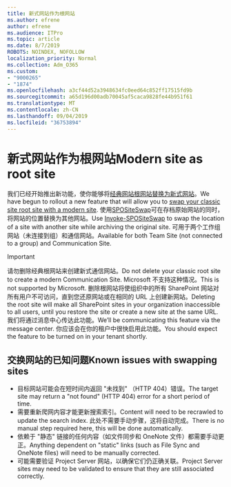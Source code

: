 ```yaml
---
title: 新式网站作为根网站
ms.author: efrene
author: efrene
ms.audience: ITPro
ms.topic: article
ms.date: 8/7/2019
ROBOTS: NOINDEX, NOFOLLOW
localization_priority: Normal
ms.collection: Adm_O365
ms.custom:
- "9000265"
- "1874"
ms.openlocfilehash: a3cf44d52a3948634fc0eed64c852ff17515fd9b
ms.sourcegitcommit: a65d196d00adb70045af5caca9828fe44b951f61
ms.translationtype: MT
ms.contentlocale: zh-CN
ms.lasthandoff: 09/04/2019
ms.locfileid: "36753894"
---
```

# <a name="modern-site-as-root-site"></a><span data-ttu-id="a6993-102">新式网站作为根网站</span><span class="sxs-lookup"><span data-stu-id="a6993-102">Modern site as root site</span></span>

<span data-ttu-id="a6993-103">我们已经开始推出新功能，使你能够将[经典网站根网站替换为新式网站](https://docs.microsoft.com/sharepoint/modern-root-site)。</span><span class="sxs-lookup"><span data-stu-id="a6993-103">We have begun to rollout a new feature that will allow you to [swap your classic site root site with a modern site](https://docs.microsoft.com/sharepoint/modern-root-site).</span></span> <span data-ttu-id="a6993-104">使用[SPOSiteSwap](https://docs.microsoft.com/powershell/module/sharepoint-online/invoke-spositeswap?view=sharepoint-ps)可在存档原始网站的同时，将网站的位置替换为其他网站。</span><span class="sxs-lookup"><span data-stu-id="a6993-104">Use [Invoke-SPOSiteSwap](https://docs.microsoft.com/powershell/module/sharepoint-online/invoke-spositeswap?view=sharepoint-ps) to swap the location of a site with another site while archiving the original site.</span></span> <span data-ttu-id="a6993-105">可用于两个工作组网站（未连接到组）和通信网站。</span><span class="sxs-lookup"><span data-stu-id="a6993-105">Available for both Team Site (not connected to a group) and Communication Site.</span></span>

>[!Important]
> <span data-ttu-id="a6993-106">请勿删除经典根网站来创建新式通信网站。</span><span class="sxs-lookup"><span data-stu-id="a6993-106">Do not delete your classic root site to create a modern Communication Site.</span></span> <span data-ttu-id="a6993-107">Microsoft 不支持这种情况。</span><span class="sxs-lookup"><span data-stu-id="a6993-107">This is not supported by Microsoft.</span></span> <span data-ttu-id="a6993-108">删除根网站将使组织中的所有 SharePoint 网站对所有用户不可访问，直到您还原网站或在相同的 URL 上创建新网站。</span><span class="sxs-lookup"><span data-stu-id="a6993-108">Deleting the root site will make all SharePoint sites in your organization inaccessible to all users, until you restore the site or create a new site at the same URL.</span></span> <span data-ttu-id="a6993-109">我们将通过消息中心传达此功能。</span><span class="sxs-lookup"><span data-stu-id="a6993-109">We’ll be communicating this feature via the message center.</span></span> <span data-ttu-id="a6993-110">你应该会在你的租户中很快启用此功能。</span><span class="sxs-lookup"><span data-stu-id="a6993-110">You should expect the feature to be turned on in your tenant shortly.</span></span>

## <a name="known-issues-with-swapping-sites"></a><span data-ttu-id="a6993-111">交换网站的已知问题</span><span class="sxs-lookup"><span data-stu-id="a6993-111">Known issues with swapping sites</span></span>
- <span data-ttu-id="a6993-112">目标网站可能会在短时间内返回 "未找到" （HTTP 404）错误。</span><span class="sxs-lookup"><span data-stu-id="a6993-112">The target site may return a "not found" (HTTP 404) error for a short period of time.</span></span>
- <span data-ttu-id="a6993-113">需要重新爬网内容才能更新搜索索引。</span><span class="sxs-lookup"><span data-stu-id="a6993-113">Content will need to be recrawled to update the search index.</span></span> <span data-ttu-id="a6993-114">此处不需要手动步骤，这将自动完成。</span><span class="sxs-lookup"><span data-stu-id="a6993-114">There is no manual step required here, this will be done automatically.</span></span>
- <span data-ttu-id="a6993-115">依赖于 "静态" 链接的任何内容（如文件同步和 OneNote 文件）都需要手动更正。</span><span class="sxs-lookup"><span data-stu-id="a6993-115">Anything dependent on "static" links (such as File Sync and OneNote files) will need to be manually corrected.</span></span>
- <span data-ttu-id="a6993-116">可能需要验证 Project Server 网站，以确保它们仍正确关联。</span><span class="sxs-lookup"><span data-stu-id="a6993-116">Project Server sites may need to be validated to ensure that they are still associated correctly.</span></span> 
